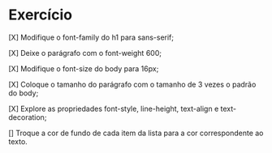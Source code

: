 # Exercício

[X] Modifique o font-family do h1 para sans-serif;

[X] Deixe o parágrafo com o font-weight 600;

[X] Modifique o font-size do body para 16px;

[X] Coloque o tamanho do parágrafo com o tamanho de 3 vezes o padrão do body;

[X] Explore as propriedades font-style, line-height, text-align e text-decoration;

[] Troque a cor de fundo de cada item da lista para a cor correspondente ao texto.
